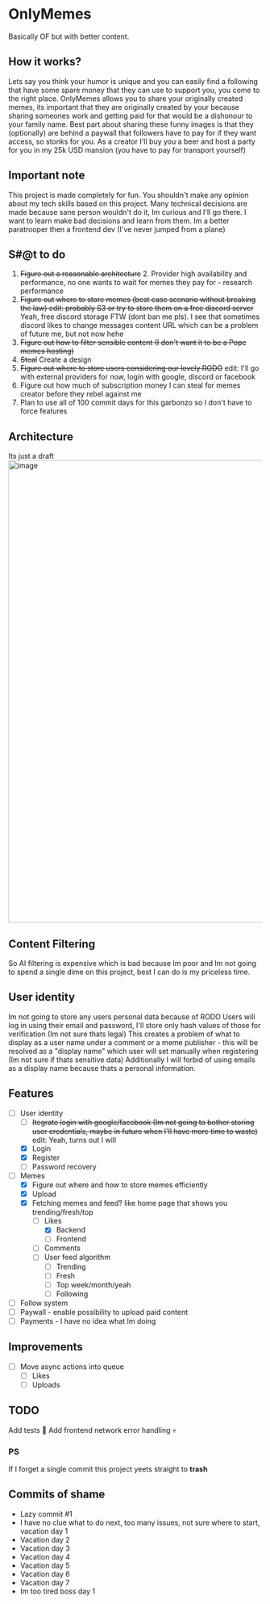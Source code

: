 # OnlyMemes
Basically OF but with better content.

## How it works?
Lets say you think your humor is unique and you can easily find a following that have some spare money that they can use to support you, you come to the right place.
OnlyMemes allows you to share your originally created memes, its important that they are originally created by your because sharing someones work and getting paid for that would be a dishonour to your family name.
Best part about sharing these funny images is that they (optionally) are behind a paywall that followers have to pay for if they want access, so stonks for you.
As a creator I'll buy you a beer and host a party for you in my 25k USD mansion (you have to pay for transport yourself)

## Important note
This project is made completely for fun.
You shouldn't make any opinion about my tech skills based on this project.
Many technical decisions are made because sane person wouldn't do it, Im curious and I'll go there.
I want to learn make bad decisions and learn from them.
Im a better paratrooper then a frontend dev (I've never jumped from a plane)

## S#@t to do
1. ~~Figure out a reasonable architecture~~
	2. Provider high availability and performance, no one wants to wait for memes they pay for - research performance
2. ~~Figure out where to store memes (best case scenario without breaking the law) edit: probably S3 or try to store them on a free discord server~~ Yeah, free discord storage FTW (dont ban me pls). I see that sometimes discord likes to change messages content URL which can be a problem of future me, but not now hehe
3. ~~Figure out how to filter sensible content (I don't want it to be a Pope memes hosting)~~
4. ~~Steal~~ Create a design
5. ~~Figure out where to store users considering our lovely RODO~~ edit: I'll go with external providers for now, login with google, discord or facebook
6. Figure out how much of subscription money I can steal for memes creator before they rebel against me
7. Plan to use all of 100 commit days for this garbonzo so I don't have to force features

## Architecture
Its just a draft
<img width="916" alt="image" src="https://github.com/Bartekkur1/OnlyMemes/assets/15158339/f860f23f-7c12-4833-9ff8-da695e71fb79">


## Content Filtering

So AI filtering is expensive which is bad because Im poor and Im not going to spend a single dime on this project, best I can do is my priceless time.

## User identity

Im not going to store any users personal data because of RODO
Users will log in using their email and password, I'll store only hash values of those for verification (Im not sure thats legal)
This creates a problem of what to display as a user name under a comment or a meme publisher - this will be resolved as a "display name" which user will set manually when registering (Im not sure if thats sensitive data)
Additionally I will forbid of using emails as a display name because thats a personal information.

## Features

- [ ] User identity
	- [ ] ~~Itegrate login with google/facebook (Im not going to bother storing user credentials, maybe in future when I'll have more time to waste)~~ edit: Yeah, turns out I will
	- [x] Login
	- [x] Register
	- [ ] Password recovery
 - [ ] Memes
 	- [x] Figure out where and how to store memes efficiently
	- [x] Upload
	- [x] Fetching memes and feed? like home page that shows you trending/fresh/top
		- [ ] Likes
			- [x] Backend
			- [ ] Frontend
		- [ ] Comments
		- [ ] User feed algorithm
			- [ ] Trending
			- [ ] Fresh
			- [ ] Top week/month/yeah
			- [ ] Following
- [ ] Follow system
- [ ] Paywall - enable possibility to upload paid content
- [ ] Payments - I have no idea what Im doing

## Improvements

- [ ] Move async actions into queue
	- [ ] Likes
	- [ ] Uploads

## TODO

Add tests 🥶
Add frontend network error handling 💀

### PS
If I forget a single commit this project yeets straight to **trash**

## Commits of shame

- Lazy commit #1
- I have no clue what to do next, too many issues, not sure where to start, vacation day 1
- Vacation day 2
- Vacation day 3
- Vacation day 4
- Vacation day 5
- Vacation day 6
- Vacation day 7
- Im too tired boss day 1